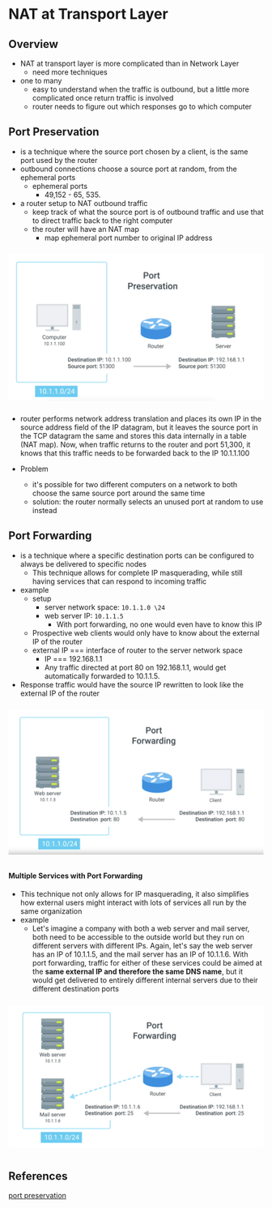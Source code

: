 # NAT at Transport Layer


## Overview
* NAT at transport layer is more complicated than in Network Layer
  * need more techniques
* one to many
  * easy to understand when the traffic is outbound, but a little more complicated once return traffic is involved
  * router needs to figure out which responses go to which computer


## Port Preservation
* is a technique where the source port chosen by a client, is the same port used by the router
* outbound connections choose a source port at random, from the ephemeral ports
  * ephemeral ports
    * 49,152 - 65, 535.
* a router setup to NAT outbound traffic
  * keep track of what the source port is of outbound traffic and use that to direct traffic back to the right computer
  * the router will have an NAT map
    * map ephemeral port number to original IP address

<img style="margin-top: 10px; margin-bottom: 10px;" src="./assets/port_preservation.png"/>

* router performs network address translation and places its own IP in the source address field of the IP datagram, but it leaves the source port in the TCP datagram the same and stores this data internally in a table (NAT map). Now, when traffic returns to the router and port 51,300, it knows that this traffic needs to be forwarded back to the IP 10.1.1.100

* Problem
  * it's possible for two different computers on a network to both choose the same source port around the same time
  * solution: the router normally selects an unused port at random to use instead

## Port Forwarding
* is a technique where a specific destination ports can be configured to always be delivered to specific nodes
  * This technique allows for complete IP masquerading, while still having services that can respond to incoming traffic
* example
  * setup
    * server network space: `10.1.1.0 \24`
    * web server IP: `10.1.1.5`
      * With port forwarding, no one would even have to know this IP
  *  Prospective web clients would only have to know about the external IP of the router
    * external IP === interface of router to the server network space
      * IP === 192.168.1.1
      * Any traffic directed at port 80 on 192.168.1.1, would get automatically forwarded to 10.1.1.5.
* Response traffic would have the source IP rewritten to look like the external IP of the router


<img style="margin-top: 10px; margin-bottom: 10px;" src="./assets/port_forwarding.png"/>


#### Multiple Services with Port Forwarding
  * This technique not only allows for IP masquerading, it also simplifies how external users might interact with lots of services all run by the same organization
  * example
    * Let's imagine a company with both a web server and mail server, both need to be accessible to the outside world but they run on different servers with different IPs. Again, let's say the web server has an IP of 10.1.1.5, and the mail server has an IP of 10.1.1.6. With port forwarding, traffic for either of these services could be aimed at the **same external IP and therefore the same DNS name**, but it would get delivered to entirely different internal servers due to their different destination ports

<img style="margin-top: 10px; margin-bottom: 10px;" src="./assets/multiple_services_port_forwarding.png"/>



## References
[port preservation](https://notes.shichao.io/tcpv1/ch7/)
